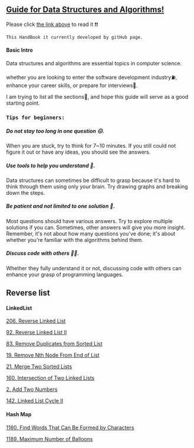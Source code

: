 ## [Guide for Data Structures and Algorithms!](https://carolzhangzz.github.io/DataStructure_Algorithm_HandBook_PreForLeetCode/)
Please click [the link above](https://carolzhangzz.github.io/DataStructure_Algorithm_HandBook_PreForLeetCode/) to read it ❗️❗️

`This HandBook it currently developed by gitHub page.`


#### Basic Intro

Data structures and algorithms are essential topics in computer science.

whether you are looking to enter the software development industry⛽️, enhance your career skills, or prepare for interviews🚀.

I am trying to list all the sections💪, and hope this guide will serve as a good starting point.

### `Tips for beginners:`



##### Do not stay too long in one question 😖. 

When you are stuck, try to think for 7~10 minutes. If you still could not figure it out or have any ideas, you should see the answers.

##### Use tools to help you understand 📱. 

Data structures can sometimes be difficult to grasp because it's hard to think through them using only your brain. Try drawing graphs and breaking down the steps.

##### Be patient and not limited to one solution 🤔. 

Most questions should have various answers. Try to explore multiple solutions if you can. Sometimes, other answers will give you more insight. Remember, it's not about how many questions you've done; it's about whether you're familiar with the algorithms behind them.

##### Discuss code with others 👭👬. 

Whether they fully understand it or not, discussing code with others can enhance your grasp of programming languages.



## Reverse list


#### LinkedList


[206. Reverse Linked List](./Linkedlist/206.md)

[92. Reverse Linked List II](./Linkedlist/92.md)

[83. Remove Duplicates from Sorted List](./Linkedlist/83.md)

[19. Remove Nth Node From End of List](./Linkedlist/19.md)

[21. Merge Two Sorted Lists](./Linkedlist/21.md)

[160. Intersection of Two Linked Lists](./Linkedlist/160.md)

[2. Add Two Numbers](./Linkedlist/2.md)

[142. Linked List Cycle II](./Linkedlist/142.md)

#### Hash Map


[1160. Find Words That Can Be Formed by Characters](./HashTable/1160.md)

[1189. Maximum Number of Balloons](./HashTable/1189.md)


